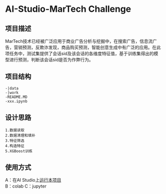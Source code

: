 # AI-Studio-MarTech Challenge 

## 项目描述 
MarTech技术已经被广泛应用于商业广告分析与挖掘中，在搜索广告，信息流广告，营销预测，反欺诈发现，商品购买预测，智能创意生成中有广泛的应用。在此项任务中，测试集提供了会话sid及该会话的各维度特征值，基于训练集得出的模型进行预测，判断该会话sid是否为作弊行为。

## 项目结构
```
-|data
-|work
-README.MD
-xxx.ipynb
```
## 设计思路 
```
1.数据读取 
2.数据清理和填补 
3.特征筛选 
4.构造特征 
5.XGBoost训练 
```
## 使用方式 

A：在AI Studio上[运行本项目](https://aistudio.baidu.com/aistudio/usercenter)  
B：colab 
C：jupyter 

